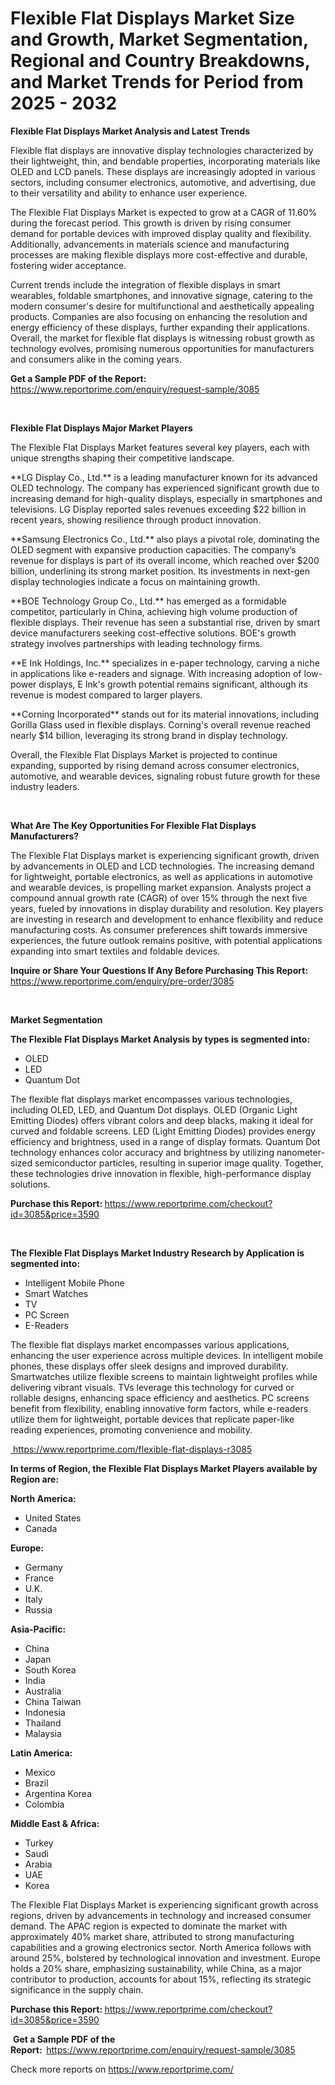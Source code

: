 <p><h1>Flexible Flat Displays Market Size and Growth, Market Segmentation, Regional and Country Breakdowns, and Market Trends for Period from 2025 -  2032</h1></p><p><strong>Flexible Flat Displays Market Analysis and Latest Trends</strong></p>
<p><p>Flexible flat displays are innovative display technologies characterized by their lightweight, thin, and bendable properties, incorporating materials like OLED and LCD panels. These displays are increasingly adopted in various sectors, including consumer electronics, automotive, and advertising, due to their versatility and ability to enhance user experience.</p><p>The Flexible Flat Displays Market is expected to grow at a CAGR of 11.60% during the forecast period. This growth is driven by rising consumer demand for portable devices with improved display quality and flexibility. Additionally, advancements in materials science and manufacturing processes are making flexible displays more cost-effective and durable, fostering wider acceptance.</p><p>Current trends include the integration of flexible displays in smart wearables, foldable smartphones, and innovative signage, catering to the modern consumer's desire for multifunctional and aesthetically appealing products. Companies are also focusing on enhancing the resolution and energy efficiency of these displays, further expanding their applications. Overall, the market for flexible flat displays is witnessing robust growth as technology evolves, promising numerous opportunities for manufacturers and consumers alike in the coming years.</p></p>
<p><strong>Get a Sample PDF of the Report:&nbsp;</strong> <a href="https://www.reportprime.com/enquiry/request-sample/3085?utm_campaign=3055&utm_medium=2&utm_source=Github&utm_content=ia&utm_term=18032025&utm_id=flexible-flat-displays">https://www.reportprime.com/enquiry/request-sample/3085</a></p>
<p>&nbsp;</p>
<p><strong>Flexible Flat Displays Major Market Players</strong></p>
<p><p>The Flexible Flat Displays Market features several key players, each with unique strengths shaping their competitive landscape. </p><p>**LG Display Co., Ltd.** is a leading manufacturer known for its advanced OLED technology. The company has experienced significant growth due to increasing demand for high-quality displays, especially in smartphones and televisions. LG Display reported sales revenues exceeding $22 billion in recent years, showing resilience through product innovation.</p><p>**Samsung Electronics Co., Ltd.** also plays a pivotal role, dominating the OLED segment with expansive production capacities. The company’s revenue for displays is part of its overall income, which reached over $200 billion, underlining its strong market position. Its investments in next-gen display technologies indicate a focus on maintaining growth.</p><p>**BOE Technology Group Co., Ltd.** has emerged as a formidable competitor, particularly in China, achieving high volume production of flexible displays. Their revenue has seen a substantial rise, driven by smart device manufacturers seeking cost-effective solutions. BOE's growth strategy involves partnerships with leading technology firms.</p><p>**E Ink Holdings, Inc.** specializes in e-paper technology, carving a niche in applications like e-readers and signage. With increasing adoption of low-power displays, E Ink's growth potential remains significant, although its revenue is modest compared to larger players.</p><p>**Corning Incorporated** stands out for its material innovations, including Gorilla Glass used in flexible displays. Corning's overall revenue reached nearly $14 billion, leveraging its strong brand in display technology.</p><p>Overall, the Flexible Flat Displays Market is projected to continue expanding, supported by rising demand across consumer electronics, automotive, and wearable devices, signaling robust future growth for these industry leaders.</p></p>
<p>&nbsp;</p>
<p><strong>What Are The Key Opportunities For Flexible Flat Displays Manufacturers?</strong></p>
<p><p>The Flexible Flat Displays market is experiencing significant growth, driven by advancements in OLED and LCD technologies. The increasing demand for lightweight, portable electronics, as well as applications in automotive and wearable devices, is propelling market expansion. Analysts project a compound annual growth rate (CAGR) of over 15% through the next five years, fueled by innovations in display durability and resolution. Key players are investing in research and development to enhance flexibility and reduce manufacturing costs. As consumer preferences shift towards immersive experiences, the future outlook remains positive, with potential applications expanding into smart textiles and foldable devices.</p></p>
<p><strong>Inquire or Share Your Questions If Any Before Purchasing This Report:</strong> <a href="https://www.reportprime.com/enquiry/pre-order/3085?utm_campaign=3055&utm_medium=2&utm_source=Github&utm_content=ia&utm_term=18032025&utm_id=flexible-flat-displays">https://www.reportprime.com/enquiry/pre-order/3085</a></p>
<p>&nbsp;</p>
<p><strong>Market Segmentation</strong></p>
<p><strong>The Flexible Flat Displays Market Analysis by types is segmented into:</strong></p>
<p><ul><li>OLED</li><li>LED</li><li>Quantum Dot</li></ul></p>
<p><p>The flexible flat displays market encompasses various technologies, including OLED, LED, and Quantum Dot displays. OLED (Organic Light Emitting Diodes) offers vibrant colors and deep blacks, making it ideal for curved and foldable screens. LED (Light Emitting Diodes) provides energy efficiency and brightness, used in a range of display formats. Quantum Dot technology enhances color accuracy and brightness by utilizing nanometer-sized semiconductor particles, resulting in superior image quality. Together, these technologies drive innovation in flexible, high-performance display solutions.</p></p>
<p><strong>Purchase this Report:&nbsp;</strong><a href="https://www.reportprime.com/checkout?id=3085&price=3590&utm_campaign=3055&utm_medium=2&utm_source=Github&utm_content=ia&utm_term=18032025&utm_id=flexible-flat-displays">https://www.reportprime.com/checkout?id=3085&price=3590</a></p>
<p>&nbsp;</p>
<p><strong>The Flexible Flat Displays Market Industry Research by Application is segmented into:</strong></p>
<p><ul><li>Intelligent Mobile Phone</li><li>Smart Watches</li><li>TV</li><li>PC Screen</li><li>E-Readers</li></ul></p>
<p><p>The flexible flat displays market encompasses various applications, enhancing the user experience across multiple devices. In intelligent mobile phones, these displays offer sleek designs and improved durability. Smartwatches utilize flexible screens to maintain lightweight profiles while delivering vibrant visuals. TVs leverage this technology for curved or rollable designs, enhancing space efficiency and aesthetics. PC screens benefit from flexibility, enabling innovative form factors, while e-readers utilize them for lightweight, portable devices that replicate paper-like reading experiences, promoting convenience and mobility.</p></p>
<p><a href="https://www.reportprime.com/flexible-flat-displays-r3085?utm_campaign=3055&utm_medium=2&utm_source=Github&utm_content=ia&utm_term=18032025&utm_id=flexible-flat-displays">&nbsp;https://www.reportprime.com/flexible-flat-displays-r3085</a></p>
<p><strong>In terms of Region, the Flexible Flat Displays Market Players available by Region are:</strong></p>
<p>
    <p> <strong> North America: </strong>
        <ul>
            <li>United States</li>
            <li>Canada</li>
        </ul>
        </p> 
    <p> <strong> Europe: </strong>
        <ul>
            <li>Germany</li>
            <li>France</li>
            <li>U.K.</li>
            <li>Italy</li>
            <li>Russia</li>
        </ul>
        </p> 
    <p> <strong> Asia-Pacific: </strong>
        <ul>
            <li>China</li>
            <li>Japan</li>
            <li>South Korea</li>
            <li>India</li>
            <li>Australia</li>
            <li>China Taiwan</li>
            <li>Indonesia</li>
            <li>Thailand</li>
            <li>Malaysia</li>
        </ul>
        </p> 
    <p> <strong> Latin America: </strong>
        <ul>
            <li>Mexico</li>
            <li>Brazil</li>
            <li>Argentina Korea</li>
            <li>Colombia</li>
        </ul>
        </p> 
    <p> <strong> Middle East & Africa: </strong>
        <ul>
            <li>Turkey</li>
            <li>Saudi</li>
            <li>Arabia</li>
            <li>UAE</li>
            <li>Korea</li>
        </ul>
    </p>
    </p>
<p><p>The Flexible Flat Displays Market is experiencing significant growth across regions, driven by advancements in technology and increased consumer demand. The APAC region is expected to dominate the market with approximately 40% market share, attributed to strong manufacturing capabilities and a growing electronics sector. North America follows with around 25%, bolstered by technological innovation and investment. Europe holds a 20% share, emphasizing sustainability, while China, as a major contributor to production, accounts for about 15%, reflecting its strategic significance in the supply chain.</p></p>
<p><strong>Purchase this Report: </strong><a href="https://www.reportprime.com/checkout?id=3085&price=3590&utm_campaign=3055&utm_medium=2&utm_source=Github&utm_content=ia&utm_term=18032025&utm_id=flexible-flat-displays">https://www.reportprime.com/checkout?id=3085&price=3590</a></p>
<p>&nbsp;<strong>Get a Sample PDF of the Report:&nbsp;&nbsp;</strong><a href="https://www.reportprime.com/enquiry/request-sample/3085?utm_campaign=3055&utm_medium=2&utm_source=Github&utm_content=ia&utm_term=18032025&utm_id=flexible-flat-displays">https://www.reportprime.com/enquiry/request-sample/3085</a></p>
<p><strong></strong></p>
<p>Check more reports on <a href="https://www.reportprime.com/?utm_campaign=3055&utm_medium=2&utm_source=Github&utm_content=ia&utm_term=18032025&utm_id=flexible-flat-displays">https://www.reportprime.com/</a></p>